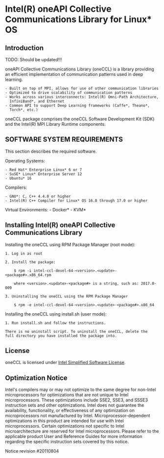 # Intel(R) oneAPI Collective Communications Library for Linux* OS
## Introduction ##

TODO: Should be updated!!!

oneAPI Collective Communications Library (oneCCL) is a library providing
an efficient implementation of communication patterns used in deep learning.

    - Built on top of MPI, allows for use of other communication libraries
    - Optimized to drive scalability of communication patterns
    - Works across various interconnects: Intel(R) Omni-Path Architecture,
      InfiniBand*, and Ethernet
    - Common API to support Deep Learning frameworks (Caffe*, Theano*,
      Torch*, etc.)

oneCCL package comprises the oneCCL Software Development Kit (SDK)
and the Intel(R) MPI Library Runtime components.
## SOFTWARE SYSTEM REQUIREMENTS ##
This section describes the required software.

Operating Systems:

    - Red Hat* Enterprise Linux* 6 or 7
    - SuSE* Linux* Enterprise Server 12
    - Ubuntu* 16

Compilers:

    - GNU*: C, C++ 4.4.0 or higher
    - Intel(R) C++ Compiler for Linux* OS 16.0 through 17.0 or higher

Virtual Environments:
    - Docker*
    - KVM*
## Installing Intel(R) oneAPI Collective Communications Library ##
Installing the oneCCL using RPM Package Manager (root mode):

    1. Log in as root

    2. Install the package:

        $ rpm -i intel-ccl-devel-64-<version>.<update>-<package#>.x86_64.rpm

        where <version>.<update>-<package#> is a string, such as: 2017.0-009

    3. Uninstalling the oneCCL using the RPM Package Manager

        $ rpm -e intel-ccl-devel-64-<version>.<update>-<package#>.x86_64

Installing the oneCCL using install.sh (user mode):

    1. Run install.sh and follow the instructions.

    There is no uninstall script. To uninstall the oneCCL, delete the
    full directory you have installed the package into.
## License ##
oneCCL is licensed under [Intel Simplified Software License](https://github.com/01org/ICCL/blob/master/LICENSE).
## Optimization Notice ##
Intel's compilers may or may not optimize to the same degree for non-Intel
microprocessors for optimizations that are not unique to Intel microprocessors.
These optimizations include SSE2, SSE3, and SSSE3 instruction sets and other
optimizations. Intel does not guarantee the availability, functionality, or
effectiveness of any optimization on microprocessors not manufactured by Intel.
Microprocessor-dependent optimizations in this product are intended for use 
with Intel microprocessors. Certain optimizations not specific to Intel 
microarchitecture are reserved for Intel microprocessors. Please refer to the 
applicable product User and Reference Guides for more information regarding the
specific instruction sets covered by this notice.

Notice revision #20110804
